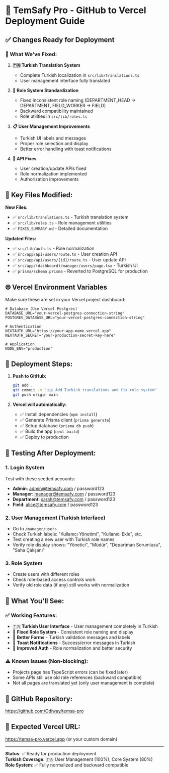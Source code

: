 # 🚀 TemSafy Pro - GitHub to Vercel Deployment Guide

## ✅ Changes Ready for Deployment

### 🔧 What We've Fixed:

1. **🇹🇷 Turkish Translation System** 
   - Complete Turkish localization in `src/lib/translations.ts`
   - User management interface fully translated

2. **👥 Role System Standardization**
   - Fixed inconsistent role naming (DEPARTMENT_HEAD → DEPARTMENT, FIELD_WORKER → FIELD)
   - Backward compatibility maintained
   - Role utilities in `src/lib/roles.ts`

3. **📋 User Management Improvements**
   - Turkish UI labels and messages
   - Proper role selection and display
   - Better error handling with toast notifications

4. **🔧 API Fixes**
   - User creation/update APIs fixed
   - Role normalization implemented
   - Authorization improvements

## 📁 Key Files Modified:

**New Files:**
- ✅ `src/lib/translations.ts` - Turkish translation system
- ✅ `src/lib/roles.ts` - Role management utilities
- ✅ `FIXES_SUMMARY.md` - Detailed documentation

**Updated Files:**
- ✅ `src/lib/auth.ts` - Role normalization
- ✅ `src/app/api/users/route.ts` - User creation API
- ✅ `src/app/api/users/[id]/route.ts` - User update API
- ✅ `src/app/(dashboard)/manager/users/page.tsx` - Turkish UI
- ✅ `prisma/schema.prisma` - Reverted to PostgreSQL for production

## 🌐 Vercel Environment Variables

Make sure these are set in your Vercel project dashboard:

```env
# Database (Use Vercel Postgres)
DATABASE_URL="your-vercel-postgres-connection-string"
POSTGRES_DATABASE_URL="your-vercel-postgres-connection-string"

# Authentication  
NEXTAUTH_URL="https://your-app-name.vercel.app"
NEXTAUTH_SECRET="your-production-secret-key-here"

# Application
NODE_ENV="production"
```

## 🚀 Deployment Steps:

1. **Push to GitHub:**
   ```bash
   git add .
   git commit -m "🇹🇷 Add Turkish translations and fix role system"
   git push origin main
   ```

2. **Vercel will automatically:**
   - ✅ Install dependencies (`npm install`)
   - ✅ Generate Prisma client (`prisma generate`) 
   - ✅ Setup database (`prisma db push`)
   - ✅ Build the app (`next build`)
   - ✅ Deploy to production

## 🧪 Testing After Deployment:

### 1. Login System
Test with these seeded accounts:
- **Admin**: admin@temsafy.com / password123
- **Manager**: manager@temsafy.com / password123
- **Department**: sarah@temsafy.com / password123
- **Field**: alice@temsafy.com / password123

### 2. User Management (Turkish Interface)
- Go to `/manager/users` 
- Check Turkish labels: "Kullanıcı Yönetimi", "Kullanıcı Ekle", etc.
- Test creating a new user with Turkish role names
- Verify role display shows: "Yönetici", "Müdür", "Departman Sorumlusu", "Saha Çalışanı"

### 3. Role System
- Create users with different roles
- Check role-based access controls work
- Verify old role data (if any) still works with normalization

## 🎯 What You'll See:

### ✅ Working Features:
- 🇹🇷 **Turkish User Interface** - User management completely in Turkish
- 👥 **Fixed Role System** - Consistent role naming and display
- 📝 **Better Forms** - Turkish validation messages and labels
- 🔔 **Toast Notifications** - Success/error messages in Turkish
- 🔐 **Improved Auth** - Role normalization and better security

### ⚠️ Known Issues (Non-blocking):
- Projects page has TypeScript errors (can be fixed later)
- Some APIs still use old role references (backward compatible)
- Not all pages are translated yet (only user management is complete)

## 🔗 GitHub Repository:
https://github.com/Odiway/temsa-pro

## 📱 Expected Vercel URL:
https://temsa-pro.vercel.app (or your custom domain)

---

**Status**: ✅ Ready for production deployment  
**Turkish Coverage**: 🇹🇷 User Management (100%), Core System (80%)  
**Role System**: ✅ Fully normalized and backward compatible
